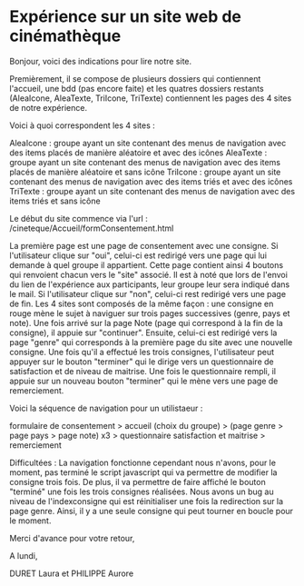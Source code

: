 # Expérience sur un site web de cinémathèque
Bonjour, voici des indications pour lire notre site. 

Premièrement, il se compose de plusieurs dossiers qui contiennent l'accueil, une bdd (pas encore faite) et les quatres dossiers restants (AleaIcone, AleaTexte, TriIcone, TriTexte) contiennent les pages des 4 sites de notre expérience. 

Voici à quoi correspondent les 4 sites : 

AleaIcone : groupe ayant un site contenant des menus de navigation avec des items placés de manière aléatoire et avec des icônes
AleaTexte : groupe ayant un site contenant des menus de navigation avec des items placés de manière aléatoire et sans icône
TriIcone :  groupe ayant un site contenant des menus de navigation avec des items triés et avec des icônes
TriTexte :  groupe ayant un site contenant des menus de navigation avec des items triés et sans icône

Le début du site commence via l'url : /cineteque/Accueil/formConsentement.html 

La première page est une page de consentement avec une consigne. Si l'utilisateur clique sur "oui", celui-ci est redirigé vers une page qui lui demande à quel groupe il appartient. Cette page contient ainsi 4 boutons qui renvoient chacun vers le "site" associé. Il est à noté que lors de l'envoi du lien de l'expérience aux participants, leur groupe leur sera indiqué dans le mail. 
Si l'utilisateur clique sur "non", celui-ci rest redirigé vers une page de fin. 
Les 4 sites sont composés de la même façon : une consigne en rouge mène le sujet à naviguer sur trois pages successives (genre, pays et note). Une fois arrivé sur la page Note (page qui correspond à la fin de la consigne), il appuie sur "continuer". Ensuite, celui-ci est redirigé vers la page "genre" qui corresponds à la première page du site avec une nouvelle consigne. Une fois qu'il a effectué les trois consignes, l'utilisateur peut appuyer sur le bouton "terminer" qui le dirige vers un questionnaire de satisfaction et de niveau de maitrise. Une fois le questionnaire rempli, il appuie sur un nouveau bouton "terminer" qui le mène vers une page de remerciement.

Voici la séquence de navigation pour un utilistaeur : 

formulaire de consentement > accueil (choix du groupe) > (page genre > page pays > page note) x3 > questionnaire satisfaction et maitrise > remerciement

Difficultées : 
La navigation fonctionne cependant nous n'avons, pour le moment, pas terminé le script javascript qui va permettre de modifier la consigne trois fois. De plus, il va permettre de faire affiché le bouton "terminé" une fois les trois consignes réalisées. Nous avons un bug au niveau de l'indexconsigne qui est réinitialiser une fois la redirection sur la page genre. Ainsi, il y a une seule consigne qui peut tourner en boucle pour le moment. 

Merci d'avance pour votre retour, 

A lundi, 

DURET Laura et PHILIPPE Aurore




